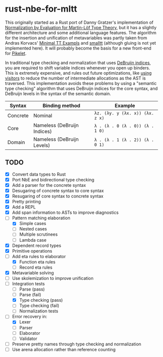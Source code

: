 # rust-nbe-for-mltt

This originally started as a Rust port of Danny Gratzer's implementation of
[Normalization by Evaluation for Martin-Löf Type Theory][nbe-for-mltt], but it
has a slightly different architecture and some additional language features.
The algorithm for the insertion and unification of metavariables was partly
taken from Andras Korvacs' [Minimal TT Exampls][minimal-tt-examples] and
[smalltt][smalltt] (although gluing is not yet implemented here).
It will probably become the basis for a new front-end for
[Pikelet](https://github.com/pikelet-lang/pikelet).

In traditional type checking and normalization that uses [DeBruijn indices][de-bruijn-indices],
you are required to shift variable indices whenever you open up binders. This
is extremely expensive, and rules out future optimizations, like [using
visitors][visitors] to reduce the number of intermediate allocations as the AST
is traversed. This implementation avoids these problems by using a "semantic
type checking"  algorithm that uses DeBruijn indices for the core syntax, and
DeBruijn levels in the syntax of the semantic domain.

| Syntax        | Binding method              | Example                         |
|---------------|-----------------------------|---------------------------------|
| Concrete      | Nominal                     | `λz. (λy. y (λx. x)) (λx. z x)` |
| Core          | Nameless (DeBruijn Indices) | `λ . (λ . 0 (λ . 0)) (λ . 1 0)` |
| Domain        | Nameless (DeBruijn Levels)  | `λ . (λ . 1 (λ . 2)) (λ . 0 1)` |

[nbe-for-mltt]: https://github.com/jozefg/nbe-for-mltt
[minimal-tt-examples]: https://github.com/AndrasKovacs/minimal-tt-examples
[smalltt]: https://github.com/AndrasKovacs/smalltt
[de-bruijn-indices]: https://en.wikipedia.org/wiki/De_Bruijn_index
[visitors]: https://github.com/pikelet-lang/pikelet/issues/75

## TODO

- [x] Convert data types to Rust
- [x] Port NbE and bidirectional type checking
- [x] Add a parser for the concrete syntax
- [x] Desugaring of concrete syntax to core syntax
- [x] Resugaring of core syntax to concrete syntax
- [x] Pretty printing
- [x] Add a REPL
- [x] Add span information to ASTs to improve diagnostics
- [ ] Pattern matching elaboration
    - [x] Simple cases
    - [ ] Nested cases
    - [ ] Multiple scrutinees
    - [ ] Lambda case
- [x] Dependent record types
- [x] Primitive operations
- [ ] Add eta rules to elaborator
    - [x] Function eta rules
    - [ ] Record eta rules
- [x] Metavariable solving
- [ ] Use skolemization to improve unification
- [ ] Integration tests
  - [ ] Parse (pass)
  - [ ] Parse (fail)
  - [x] Type checking (pass)
  - [ ] Type checking (fail)
  - [ ] Normalization tests
- [ ] Error recovery in:
  - [x] Lexer
  - [ ] Parser
  - [ ] Elaborator
  - [ ] Validator
- [ ] Preserve pretty names through type checking and normalization
- [ ] Use arena allocation rather than reference counting
